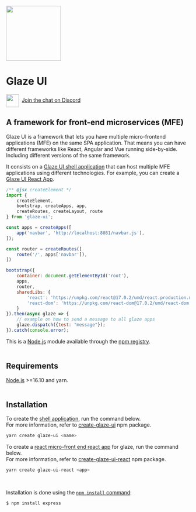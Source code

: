 <img src="https://i.imgur.com/IKLECXW.jpg" width="150"></img>
# Glaze UI

<img src="https://www.freepnglogos.com/uploads/discord-logo-png/discord-logo-logodownload-download-logotipos-1.png" width="35" style="vertical-align:middle" />&nbsp;&nbsp;[Join the chat on Discord](https://discord.gg/hB6ketWMrz)
## A framework for front-end microservices (MFE)

Glaze UI is a framework that lets you have multiple micro-frontend applications (MFE) on the same SPA application. That means you can have different frameworks like React, Angular and Vue running side-by-side. Including different versions of the same framework. 

It consists on a [Glaze UI shell application](https://github.com/yoda-libs/create-glaze-ui) that can host multiple MFE applications using different technologies. For example, you can create a [Glaze UI React App](https://github.com/yoda-libs/create-glaze-ui-react).


```js
/** @jsx createElement */
import { 
    createElement, 
    bootstrap, createApps, app, 
    createRoutes, createLayout, route
} from 'glaze-ui';

const apps = createApps([
    app('navbar', 'http://localhost:8081/navbar.js'),
]);

const router = createRoutes([
    route('/', apps['navbar']),
])

bootstrap({
    container: document.getElementById('root'),
    apps,
    router,
    sharedLibs: {
        'react': 'https://unpkg.com/react@17.0.2/umd/react.production.min.js',
        'react-dom': 'https://unpkg.com/react-dom@17.0.2/umd/react-dom.production.min.js',
    }
}).then(async glaze => {
    // example on how to send a message to all glaze apps
    glaze.dispatch({test: "message"});
}).catch(console.error);
```

This is a [Node.js](https://nodejs.org/en/) module available through the
[npm registry](https://www.npmjs.com/).
<br/><br/>
## Requirements
[Node.js](https://nodejs.org/en/download/) >=16.10 and yarn.
<br/><br/>
## Installation

To create the [shell application](https://github.com/yoda-libs/create-glaze-ui), run the command below. <br/>For more information, refer to [create-glaze-ui](https://www.npmjs.com/package/create-glaze-ui) npm package.
```bash
yarn create glaze-ui <name>
```

To create a [react micro-front end react app](https://github.com/yoda-libs/create-glaze-ui-react) for glaze, run the command below. <br/>For more information, refer to [create-glaze-ui-react](https://www.npmjs.com/package/create-glaze-ui-react) npm package.
```bash
yarn create glaze-ui-react <app>
```
<br/>

Installation is done using the
[`npm install` command](https://docs.npmjs.com/getting-started/installing-npm-packages-locally):

```bash
$ npm install express
```